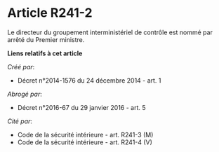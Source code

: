 # Article R241-2

Le directeur du groupement interministériel de contrôle est nommé par arrêté du Premier ministre.

**Liens relatifs à cet article**

_Créé par_:

  - Décret n°2014-1576 du 24 décembre 2014 - art. 1

_Abrogé par_:

  - Décret n°2016-67 du 29 janvier 2016 - art. 5

_Cité par_:

  - Code de la sécurité intérieure - art. R241-3 (M)
  - Code de la sécurité intérieure - art. R241-4 (V)
